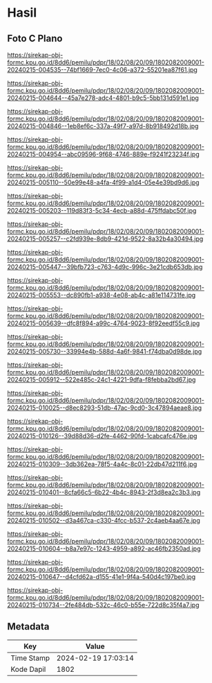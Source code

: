 # Hasil

## Foto C Plano

https://sirekap-obj-formc.kpu.go.id/8dd6/pemilu/pdpr/18/02/08/20/09/1802082009001-20240215-004535--74bf1669-7ec0-4c06-a372-55201ea87f61.jpg

https://sirekap-obj-formc.kpu.go.id/8dd6/pemilu/pdpr/18/02/08/20/09/1802082009001-20240215-004644--45a7e278-adc4-4801-b9c5-5bb131d591e1.jpg

https://sirekap-obj-formc.kpu.go.id/8dd6/pemilu/pdpr/18/02/08/20/09/1802082009001-20240215-004846--1eb8ef6c-337a-49f7-a97d-8b918492d18b.jpg

https://sirekap-obj-formc.kpu.go.id/8dd6/pemilu/pdpr/18/02/08/20/09/1802082009001-20240215-004954--abc09596-9f68-4746-889e-f9241f23234f.jpg

https://sirekap-obj-formc.kpu.go.id/8dd6/pemilu/pdpr/18/02/08/20/09/1802082009001-20240215-005110--50e99e48-a4fa-4f99-a1d4-05e4e39bd9d6.jpg

https://sirekap-obj-formc.kpu.go.id/8dd6/pemilu/pdpr/18/02/08/20/09/1802082009001-20240215-005203--119d83f3-5c34-4ecb-a88d-475ffdabc50f.jpg

https://sirekap-obj-formc.kpu.go.id/8dd6/pemilu/pdpr/18/02/08/20/09/1802082009001-20240215-005257--c2fd939e-8db9-421d-9522-8a32b4a30494.jpg

https://sirekap-obj-formc.kpu.go.id/8dd6/pemilu/pdpr/18/02/08/20/09/1802082009001-20240215-005447--39bfb723-c763-4d9c-996c-3e21cdb653db.jpg

https://sirekap-obj-formc.kpu.go.id/8dd6/pemilu/pdpr/18/02/08/20/09/1802082009001-20240215-005553--dc890fb1-a938-4e08-ab4c-a81e114731fe.jpg

https://sirekap-obj-formc.kpu.go.id/8dd6/pemilu/pdpr/18/02/08/20/09/1802082009001-20240215-005639--dfc8f894-a99c-4764-9023-8f92eedf55c9.jpg

https://sirekap-obj-formc.kpu.go.id/8dd6/pemilu/pdpr/18/02/08/20/09/1802082009001-20240215-005730--33994e4b-588d-4a6f-9841-f74dba0d98de.jpg

https://sirekap-obj-formc.kpu.go.id/8dd6/pemilu/pdpr/18/02/08/20/09/1802082009001-20240215-005912--522e485c-24c1-4221-9dfa-f8febba2bd67.jpg

https://sirekap-obj-formc.kpu.go.id/8dd6/pemilu/pdpr/18/02/08/20/09/1802082009001-20240215-010025--d8ec8293-51db-47ac-9cd0-3c47894aeae8.jpg

https://sirekap-obj-formc.kpu.go.id/8dd6/pemilu/pdpr/18/02/08/20/09/1802082009001-20240215-010126--39d88d36-d2fe-4462-90fd-1cabcafc476e.jpg

https://sirekap-obj-formc.kpu.go.id/8dd6/pemilu/pdpr/18/02/08/20/09/1802082009001-20240215-010309--3db362ea-78f5-4a4c-8c01-22db47d211f6.jpg

https://sirekap-obj-formc.kpu.go.id/8dd6/pemilu/pdpr/18/02/08/20/09/1802082009001-20240215-010401--8cfa66c5-6b22-4b4c-8943-2f3d8ea2c3b3.jpg

https://sirekap-obj-formc.kpu.go.id/8dd6/pemilu/pdpr/18/02/08/20/09/1802082009001-20240215-010502--d3a467ca-c330-4fcc-b537-2c4aeb4aa67e.jpg

https://sirekap-obj-formc.kpu.go.id/8dd6/pemilu/pdpr/18/02/08/20/09/1802082009001-20240215-010604--b8a7e97c-1243-4959-a892-ac46fb2350ad.jpg

https://sirekap-obj-formc.kpu.go.id/8dd6/pemilu/pdpr/18/02/08/20/09/1802082009001-20240215-010647--d4cfd62a-d155-41e1-9f4a-540d4c197be0.jpg

https://sirekap-obj-formc.kpu.go.id/8dd6/pemilu/pdpr/18/02/08/20/09/1802082009001-20240215-010734--2fe484db-532c-46c0-b55e-722d8c35f4a7.jpg


## Metadata

| Key        | Value               |
| ---------- | ------------------- |
| Time Stamp | 2024-02-19 17:03:14 |
| Kode Dapil | 1802                |



